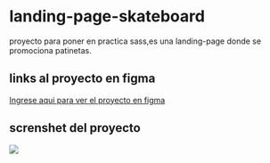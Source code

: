 # landing-page-skateboard
proyecto para poner en practica sass,es una landing-page donde se promociona patinetas.

## links al proyecto en figma
[Ingrese aqui para ver el proyecto en figma](https://www.figma.com/file/bvC7POIeHNjcuYFGEIrgDw/Sector?node-id=0%3A1 "Ingrese aqui para ver el proyecto en figma")

## screnshet del proyecto


![](https://cdn.jsdelivr.net/gh/santy-ramirez/assets@main/screenshot_proyectos/screenshot.png)
